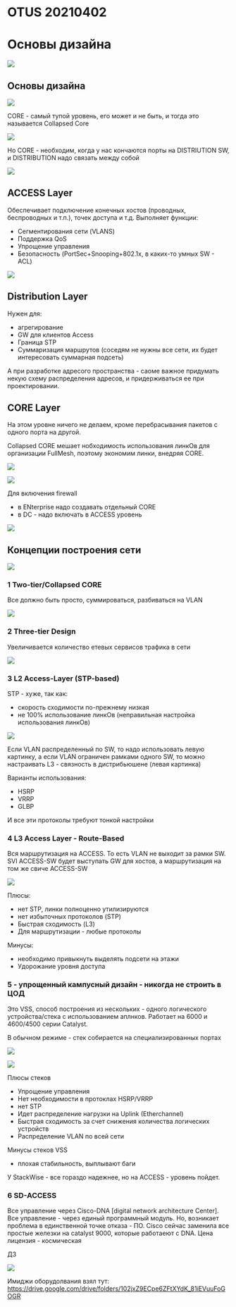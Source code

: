 # OTUS 20210402
# Основы дизайна

![](pictures/01.jpg)

## Основы дизайна

![](pictures/02.jpg)

CORE - самый тупой уровень, его может и не быть, и тогда это называется Collapsed Core

![](pictures/03.jpg)

Но CORE - необходим, когда у нас кончаются порты на DISTRIUTION SW, и DISTRIBUTION надо связать между собой

![](pictures/04.jpg)

## ACCESS Layer

Обеспечивает подключение конечных хостов (проводных, беспроводных и т.п.), точек доступа и т.д. Выполняет функции:
- Сегментирования сети (VLANS)
- Поддержка QoS
- Упрощение управления
- Безопасность (PortSec+Snooping+802.1x, в каких-то умных SW - ACL)

![](pictures/05.jpg)

## Distribution Layer
Нужен для:
- агрегирование
- GW для клиентов Access
- Граница STP
- Суммаризация маршрутов (соседям не нужны все сети, их будет интересовать суммарная подсеть)

А при разработке адресого пространства - саоме важное придумать некую схему распределения адресов, и придерживаться ее при проектировании.

## CORE Layer

На этом уровне ничего не делаем, кроме перебрасывания пакетов с одного порта на другой.

Collapsed CORE мешает нобходимость использования линкОв для организации FullMesh, поэтому экономим линки, внедряя CORE.

![](pictures/06.jpg)

![](pictures/07.jpg)

Для включения firewall 
- в ENterprise надо создавать отдельный CORE
- в DC - надо включать в ACCESS уровень

![](pictures/08.jpg)

## Концепции построения сети

![](pictures/09.jpg)

### 1 Two-tier/Collapsed CORE
Все должно быть просто, суммироваться, разбиваться на VLAN

![](pictures/10.jpg)


### 2 Three-tier Design
Увеличивается количество етевых сервисов  трафика в сети

![](pictures/11.jpg)

### 3 L2 Access-Layer (STP-based)
STP - хуже, так как:
- скорость сходимости по-прежнему низкая
- не 100% использование линкОв (неправильная настройка использования линкОв)

![](pictures/12.jpg)

Если VLAN распределенный по SW, то надо использовать левую картинку, а если VLAN ограничен рамками одного SW, то можно настраивать L3 - связность в дистрибьюшене (левая картинка)

Варианты использования:
- HSRP
- VRRP
- GLBP

И все эти протоколы требуют тонкой настройки

### 4 L3 Access Layer - Route-Based
Вся маршрутизация на ACCESS. То есть VLAN не выходит за рамки SW. SVI ACCESS-SW будет выступать GW для хостов, а маршрутизация на том же свиче ACCESS-SW

![](pictures/13.jpg)

Плюсы:
- нет STP, линки полноценно утилизируются
- нет избыточных протоколов (STP)
- Быстрая сходимость (L3)
- Для маршрутизации - любые протоколы

Минусы:
- необходимо привыкнуть выделять подсети на этажи
- Удорожание уровня доступа

### 5 - упрощенный кампусный дизайн - никогда не строить в ЦОД

Это VSS, способ построения из нескольких - одного логического устройства/стека с использованием аплнков. Работает на 6000 и 4600/4500 серии Catalyst.

В обычном режиме - стек собирается на специализированных портах

![](pictures/14.jpg)

![](pictures/15.jpg)

Плюсы стеков
- Упрощение управления
- Нет необходимости в протоклах HSRP/VRRP
- нет STP
- Идет распределение нагрузки на Uplink (Etherchannel)
- Быстрая сходимость за счет снижения количества логических устройств
- Распределение VLAN по всей сети

Минусы стеков VSS
- плохая стабильность, выплывают баги

У StackWise - все гораздо надежнее, но на ACCESS - уровень пойдет.


### 6 SD-ACCESS

Все управление через Cisco-DNA [digital network architecture Center]. Все управление - через единый программный модуль. Но, возникает проблема в единственной точке отказа - ПО. Cisco сейчас заменила все простые железки на catalyst 9000, которые работаеют с DNA. Цена лицензия - космическая


ДЗ

![](pictures/16.jpg)

Имиджи оборудолвания взял тут: https://drive.google.com/drive/folders/102jxZ9ECpe6ZFtXYdK_81iEVuuFoGOGR